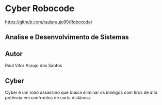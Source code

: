 # Cyber Robocode

https://github.com/raularaujo99/Robocode/

## Analise e Desenvolvimento de Sistemas

## Autor
Raul Vitor Araujo dos Santos

## Cyber
Cyber é um robô assassino que busca eliminar os inimigos com tiros de alta potência em confrontos de curta distância.

